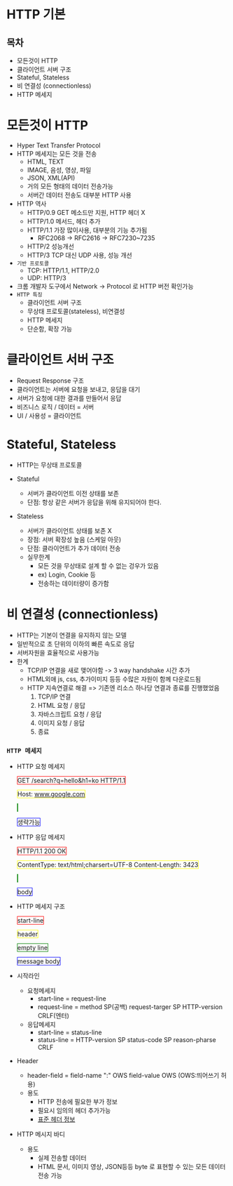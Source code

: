 # HTTP 기본

## 목차
- 모든것이 HTTP
- 클라이언트 서버 구조
- Stateful, Stateless
- 비 연결성 (connectionless)
- HTTP 메세지

# 모든것이 HTTP
- Hyper Text Transfer Protocol
- HTTP 메세지는 모든 것을 전송
    - HTML, TEXT
    - IMAGE, 음성, 영상, 파일
    - JSON, XML(API)
    - 거의 모든 형태의 데이터 전송가능
    - 서버간 데이터 전송도 대부분 HTTP 사용
- HTTP 역사
    - HTTP/0.9 GET 메소드만 지원, HTTP 헤더 X
    - HTTP/1.0 메서드, 헤더 추가
    - HTTP/1.1 가장 많이사용, 대부분의 기능 추가됨
        - RFC2068 -> RFC2616 -> RFC7230~7235
    - HTTP/2 성능개선
    - HTTP/3 TCP 대신 UDP 사용, 성능 개선
- `기반 프로토콜`
    - TCP: HTTP/1.1, HTTP/2.0
    - UDP: HTTP/3
- 크롬 개발자 도구에서 Network -> Protocol 로 HTTP 버전 확인가능
- `HTTP 특징`
    - 클라이언트 서버 구조
    - 무상태 프로토콜(stateless), 비연결성
    - HTTP 메세지
    - 단순함, 확장 가능

# 클라이언트 서버 구조
- Request Response 구조
- 클라이언트는 서버에 요청을 보내고, 응답을 대기
- 서버가 요청에 대한 결과를 만들어서 응답
- 비즈니스 로직 / 데이터 = 서버
- UI / 사용성 = 클라이언트

# Stateful, Stateless
- HTTP는 무상태 프로토콜
- Stateful
    - 서버가 클라이언트 이전 상태를 보존
    - 단점: 항상 같은 서버가 응답을 위해 유지되어야 한다.

- Stateless
    - 서버가 클라이언트 상태를 보존 X
    - 장점: 서버 확장성 높음 (스케일 아웃)
    - 단점: 클라이언트가 추가 데이터 전송
    - 실무한계
        - 모든 것을 무상태로 설계 할 수 없는 겅우가 있음
        - ex) Login, Cookie 등
        - 전송하는 데이터량이 증가함

# 비 연결성 (connectionless)
- HTTP는 기본이 연결을 유지하지 않는 모델
- 일반적으로 초 단위의 이하의 빠른 속도로 응답
- 서버자원을 효율적으로 사용가능
- 한계
    - TCP/IP 연결을 새로 맺어야함 ->  3 way handshake 시간 추가
    - HTML외애 js, css, 추가이미지 등등 수많은 자원이 함께 다운로드됨
    - HTTP 지속연결로 해결 => 기존엔 리소스 하나당 연결과 종료를 진행했었음
        1. TCP/IP 연결
        2. HTML 요청 / 응답
        3. 자바스크립트 요청 / 응답
        4. 이미지 요청 / 응답 
        5. 종료

### `HTTP 메세지`
- HTTP 요청 메세지

     <span style="border:1px solid red"> GET /search?q=hello&h1=ko HTTP/1.1 </span>

    <span style="border:1px solid yellow">Host: www.google.com </span>
    
    <span style="color:green;border:1px solid green;"> </span>

    <span style="border:1px solid blue;"> 생략가능</span>

- HTTP 응답 메세지

    <span style="border:1px solid red"> HTTP/1.1 200 OK </span>

    <span style="border:1px solid yellow">ContentType: text/html;charsert=UTF-8 Content-Length: 3423</span>
    
    <span style="border:1px solid green;"> </span>

    <span style="border:1px solid blue;">
        body
    </span>

- HTTP 메세지 구조

    <span style="border:1px solid red"> start-line </span>

    <span style="border:1px solid yellow">header </span>
    
    <span style="border:1px solid green;"> empty line </span>

    <span style="border:1px solid blue;"> message body </span>

- 시작라인
    - 요청메세지
        - start-line = request-line
        - request-line = method SP(공백) request-targer SP HTTP-version CRLF(엔터)
    - 응답메세지
        - start-line = status-line
        - status-line = HTTP-version SP status-code SP reason-pharse CRLF
    
- Header
    - header-field = field-name ":" OWS field-value OWS (OWS:띄어쓰기 허용)
    - 용도
        - HTTP 전송에 필요한 부가 정보 
        - 필요시 임의의 헤더 추가가능
        - [표준 헤더 정보](http://en.wikipedia.org/wiki/List_of_HTTP_header_fields)
- HTTP 메시지 바디
    - 용도
        - 실제 전송할 데이터
        - HTML 문서, 이미지 영상, JSON등등 byte 로 표현할 수 있는 모든 데이터 전송 가능